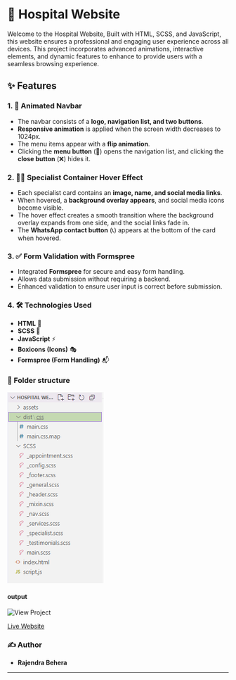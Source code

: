 # 🏥 Hospital Website

Welcome to the Hospital Website, Built with HTML, SCSS, and JavaScript, this website ensures a professional and engaging user experience across all devices. This project incorporates advanced animations, interactive elements, and dynamic features to enhance to provide users with a seamless browsing experience.

## ✨ Features

### 1. 🎨 **Animated Navbar**
- The navbar consists of a **logo, navigation list, and two buttons**.
- **Responsive animation** is applied when the screen width decreases to 1024px.
- The menu items appear with a **flip animation**.
- Clicking the **menu button** (📂) opens the navigation list, and clicking the **close button** (❌) hides it.

### 2. 👨‍⚕️ **Specialist Container Hover Effect**
- Each specialist card contains an **image, name, and social media links**.
- When hovered, a **background overlay appears**, and social media icons become visible.
- The hover effect creates a smooth transition where the background overlay expands from one side, and the social links fade in.
- The **WhatsApp contact button** (📞) appears at the bottom of the card when hovered.

### 3. ✅ **Form Validation with Formspree**
- Integrated **Formspree** for secure and easy form handling.
- Allows data submission without requiring a backend.
- Enhanced validation to ensure user input is correct before submission.

### 4. 🛠 Technologies Used
- **HTML** 📄
- **SCSS** 🎨
- **JavaScript** ⚡
- **Boxicons (Icons)** 🎭
- **Formspree (Form Handling)** 📬

### 🚀 Folder structure
![Folder structure](https://github.com/BRajendra10/SASS/blob/4f9b28b45cca3e13c9653c6fa1b92547cef9b45f/Hospital%20website%20-%20EGATOR/assets/Folder%20structure.png)

#### output
![View Project](https://github.com/BRajendra10/SASS/blob/92c8c44b1279f69368a931865a626f2f25bf3197/Hospital%20website%20-%20EGATOR/assets/Egator%20recording.gif)

[Live Website](https://medicreast.netlify.app/)

### ✍️ Author
- **Rajendra Behera**

---
